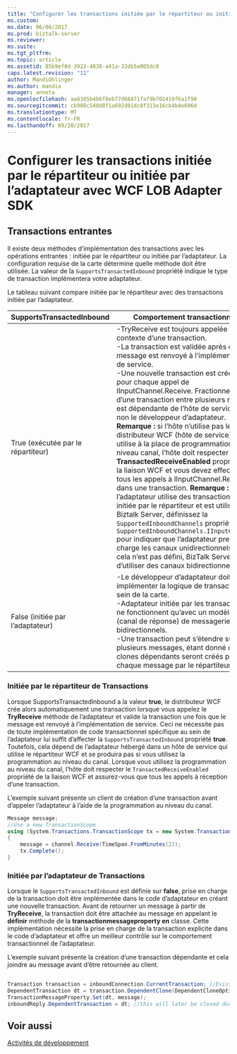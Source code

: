 ```yaml
---
title: "Configurer les transactions initiée par le répartiteur ou initiée par l’adaptateur avec WCF LOB Adapter SDK | Documents Microsoft"
ms.custom: 
ms.date: 06/08/2017
ms.prod: biztalk-server
ms.reviewer: 
ms.suite: 
ms.tgt_pltfrm: 
ms.topic: article
ms.assetid: 85b9ef8d-3922-4838-a41a-32db5e005dc0
caps.latest.revision: "11"
author: MandiOhlinger
ms.author: mandia
manager: anneta
ms.openlocfilehash: aa8105b4b6f8eb77d68471faf9b702419f6a1f90
ms.sourcegitcommit: cb908c540d8f1a692d01dc8f313e16cb4b4e696d
ms.translationtype: MT
ms.contentlocale: fr-FR
ms.lasthandoff: 09/20/2017
---
```

# <a name="configure-dispatcher-initiated-or-adapter-initiated-transactions-with-the-wcf-lob-adapter-sdk"></a>Configurer les transactions initiée par le répartiteur ou initiée par l’adaptateur avec WCF LOB Adapter SDK
## <a name="inbound-transactions"></a>Transactions entrantes  
 Il existe deux méthodes d’implémentation des transactions avec les opérations entrantes : initiée par le répartiteur ou initiée par l’adaptateur. La configuration requise de la carte détermine quelle méthode doit être utilisée. La valeur de la `SupportsTransactedInbound` propriété indique le type de transaction implémentera votre adaptateur.  
  
 Le tableau suivant compare initiée par le répartiteur avec des transactions initiée par l’adaptateur.  
  
|SupportsTransactedInbound|Comportement transactionnel|  
|-------------------------------|----------------------------|  
|True (exécutée par le répartiteur)|-TryReceive est toujours appelée dans le contexte d’une transaction.<br />-La transaction est validée après que le message est renvoyé à l’implémentation de service.<br />-Une nouvelle transaction est créée pour chaque appel de IInputChannel.Receive. Fractionnement d’une transaction entre plusieurs reçoit est dépendante de l’hôte de service et non le développeur d’adaptateur. **Remarque :** si l’hôte n’utilise pas le distributeur WCF (hôte de service) et utilise à la place de programmation de niveau canal, l’hôte doit respecter la **TransactedReceiveEnabled** propriété de la liaison WCF et vous devez effectuer tous les appels à IInputChannel.Receive dans une transaction. **Remarque :** si l’adaptateur utilise des transactions initiée par le répartiteur et est utilisé avec Biztalk Server, définissez la `SupportedInboundChannels` propriété `SupportedInboundChannels.IInputChannel` pour indiquer que l’adaptateur prend en charge les canaux unidirectionnels. Si cela n’est pas défini, BizTalk Server tente d’utiliser des canaux bidirectionnels.|  
|False (initiée par l’adaptateur)|-Le développeur d’adaptateur doit implémenter la logique de transaction au sein de la carte.<br />-Adaptateur initiée par les transactions ne fonctionnent qu’avec un modèle (canal de réponse) de messagerie bidirectionnels.<br />-Une transaction peut s’étendre sur plusieurs messages, étant donné que les clones dépendants seront créés pour chaque message par le répartiteur.|  
  
### <a name="dispatcher-initiated-transactions"></a>Initiée par le répartiteur de Transactions  
 Lorsque SupportsTransactedInbound a la valeur **true**, le distributeur WCF crée alors automatiquement une transaction lorsque vous appelez le **TryReceive** méthode de l’adaptateur et valide la transaction une fois que le message est renvoyé à l’implémentation de service. Ceci ne nécessite pas de toute implémentation de code transactionnel spécifique au sein de l’adaptateur lui suffit d’affecter la `SupportsTransactedInbound` propriété **true**. Toutefois, cela dépend de l’adaptateur hébergé dans un hôte de service qui utilise le répartiteur WCF et se produira pas si vous utilisez la programmation au niveau du canal. Lorsque vous utilisez la programmation au niveau du canal, l’hôte doit respecter le `TransactedReceiveEnabled` propriété de la liaison WCF et assurez-vous que tous les appels à réception d’une transaction.  
  
 L’exemple suivant présente un client de création d’une transaction avant d’appeler l’adaptateur à l’aide de la programmation au niveau du canal.  
  
```csharp  
Message message;  
//Use a new TransactionScope  
using (System.Transactions.TransactionScope tx = new System.Transactions.TransactionScope())  
{  
    message = channel.Receive(TimeSpan.FromMinutes(2));  
    tx.Complete();  
}  
```  
  
### <a name="adapter-initiated-transactions"></a>Initiée par l’adaptateur de Transactions  
 Lorsque le `SupportsTransactedInbound` est définie sur **false**, prise en charge de la transaction doit être implémentée dans le code d’adaptateur en créant une nouvelle transaction. Avant de retourner un message à partir de **TryReceive**, la transaction doit être attachée au message en appelant le **définir** méthode de la **transactionmessageproperty en** classe. Cette implémentation nécessite la prise en charge de la transaction explicite dans le code d’adaptateur et offre un meilleur contrôle sur le comportement transactionnel de l’adaptateur.  
  
 L’exemple suivant présente la création d’une transaction dépendante et cela joindre au message avant d’être retournée au client.  
  
```csharp  
  
Transaction transaction = inboundConnection.CurrentTransaction; //Existing transaction  
DependentTransaction dt = transaction.DependentClone(DependentCloneOption.BlockCommitUntilComplete);  
TransactionMessageProperty.Set(dt, message);  
inboundReply.DependentTransaction = dt; //this will later be closed during Reply processing  
```  
  
## <a name="see-also"></a>Voir aussi  
 [Activités de développement](../../esb-toolkit/development-activities.md)